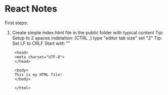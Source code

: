 # React Notes
First steps:

1. Create simple index.html file in the public folder with typical content
    Tip: Setup to 2 spaces indetation: [CTRL ,] type "editor tab size" set "2"
    Tip: Set LF to CRLF
    Start with "<!DOCTYPE html>"
        <!DOCTYPE html>
        <html>

        <head>
        <meta charset="UTF-8">
        </head>

        <body>
        This is my HTML file!
        </body>

        </html>